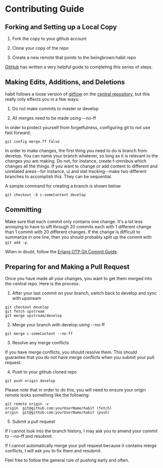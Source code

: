 # Contributing Guide

## Forking and Setting up a Local Copy

1) Fork the copy to your github account

2) Clone your copy of the repo

3) Create a new remote that points to the beingbrown:habit repo

[GitHub][forkarepo] has written a very helpful guide to completing this series
of steps.

[forkarepo]: https://help.github.com/articles/fork-a-repo/

## Making Edits, Additions, and Deletions

habit follows a loose version of [gitflow][nviegitflow] on the
[central repository][centrepo], but this really only effects you in a few ways:

1) Do not make commits to master or develop

2) All merges need to be made using --no-ff

In order to protect yourself from forgetfulness, configuring git to not use
fast forward:

```
git config merge.ff false
```

In order to make changes, the first thing you need to do is branch from
develop. You can name your branch whatever, so long as it is relevant to the
changes you are making. Do not, for instance, create f-omnibus which changes all
the things. If you want to change or add content to different and unrelated
areas--for instance, ui and stat tracking--make two different branches to
accomplish this. They can be sequential.

A sample command for creating a branch is shown below:

```
git checkout -b c-someContent develop
```

[centrepo]: https://github.com/beingbrown/habit
[nviegitflow]: http://nvie.com/posts/a-successful-git-branching-model/

## Committing

Make sure that each commit only contains one change. It's a lot less annoying to
have to sift through 20 commits each with 1 different change than 1 commit with
20 different changes. If the change is difficult to summarize in one line, then
you should probably split up the commit with `git add -p`.

When in doubt, follow the
[Erlang OTP Git Commit Guide](https://github.com/erlang/otp/wiki/Writing-good-commit-messages).

## Preparing for and Making a Pull Request

Once you have made all your changes, you want to get them merged into the
central repo. Here is the process:

1) After your last commit on your branch, switch back to develop and sync with upstream

```
git checkout develop
git fetch upstream
git merge upstream/develop
```

2) Merge your branch with develop using --no-ff

```
git merge c-someContent --no-ff
```

3) Resolve any merge conflicts

If you have merge conflicts, you should resolve them. This should guarantee that you do not have merge conflicts when you submit your pull request.

4) Push to your github cloned repo

```
git push origin develop
```

Please note that in order to do this, you will need to ensure your origin remote looks something like the following:

```
git remote origin -v
origin  git@github.com:yourUserName/habit (fetch)
origin  git@github.com:yourUserName/habit (push)
```

5) Submit a pull request

If I cannot look into the branch history, I may ask you to amend your commit to --no-ff and resubmit.

If I cannot automatically merge your pull request because it contains merge conflicts, I will ask you to fix them and resubmit.

Feel free to follow the general rule of pushing early and often.
